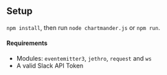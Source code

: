 ## Setup
`npm install`, then run `node chartmander.js` or `npm run`.

#### Requirements

 * Modules: `eventemitter3`, `jethro`, `request` and `ws`
 * A valid Slack API Token
